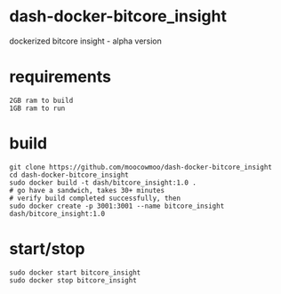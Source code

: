 # dash-docker-bitcore_insight

dockerized bitcore insight - alpha version

# requirements

    2GB ram to build
    1GB ram to run

# build

    git clone https://github.com/moocowmoo/dash-docker-bitcore_insight
    cd dash-docker-bitcore_insight
    sudo docker build -t dash/bitcore_insight:1.0 .
    # go have a sandwich, takes 30+ minutes
    # verify build completed successfully, then
    sudo docker create -p 3001:3001 --name bitcore_insight dash/bitcore_insight:1.0

# start/stop

    sudo docker start bitcore_insight
    sudo docker stop bitcore_insight
